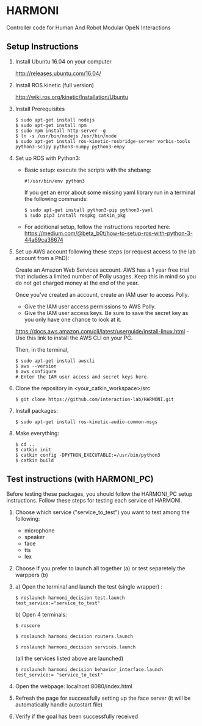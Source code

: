 # HARMONI
Controller code for Human And Robot Modular OpeN Interactions

## Setup Instructions

1. Install Ubuntu 16.04 on your computer

    http://releases.ubuntu.com/16.04/

2. Install ROS kinetic (full version)

    http://wiki.ros.org/kinetic/Installation/Ubuntu

3. Install Prerequisites
    ~~~~
    $ sudo apt-get install nodejs
    $ sudo apt-get install npm
    $ sudo npm install http-server -g
    $ ln -s /usr/bin/nodejs /usr/bin/node
    $ sudo apt-get install ros-kinetic-rosbridge-server vorbis-tools python3-scipy python3-numpy python3-empy
    ~~~~

4. Set up ROS with Python3:
    - Basic setup: execute the scripts with the shebang:
       ~~~~
       #!/usr/bin/env python3
       ~~~~
        If you get an error about some missing yaml library run in a terminal the following commands:
        ~~~~
        $ sudo apt-get install python3-pip python3-yaml
        $ sudo pip3 install rospkg catkin_pkg
        ~~~~
    - For additional setup, follow the instructions reported here:
        https://medium.com/@beta_b0t/how-to-setup-ros-with-python-3-44a69ca36674


5. Set up AWS account following these steps (or request access to the lab account from a PhD): 

    Create an Amazon Web Services account. AWS has a 1 year free trial that includes a limited number of Polly usages.
    Keep this in mind so you do not get charged money at the end of the year.

    Once you've created an account, create an IAM user to access Polly.

      * Give the IAM user access permissions to AWS Polly.
      * Give the IAM user access keys. Be sure to save the secret key as you only have one chance to look at it.
      
    https://docs.aws.amazon.com/cli/latest/userguide/install-linux.html - Use this link to install the AWS CLI on your PC.
    
    Then, in the terminal,
    ~~~~
    $ sudo apt-get install awscli
    $ aws --version
    $ aws configure
    # Enter the IAM user access and secret keys here.
    ~~~~

6. Clone the repository in <your_catkin_workspace>/src

    ~~~~
    $ git clone https://github.com/interaction-lab/HARMONI.git 
    ~~~~

7. Install packages:
    ~~~~
    $ sudo apt-get install ros-kinetic-audio-common-msgs
    ~~~~

8. Make everything:

    ~~~~
    $ cd ..
    $ catkin init 
    $ catkin config -DPYTHON_EXECUTABLE:=/usr/bin/python3
    $ catkin build 
    ~~~~

## Test instructions (with HARMONI_PC)
Before testing these packages, you should follow the HARMONI_PC setup instructions.
Follow these steps for testing each service of HARMONI.
1. Choose which service ("service_to_test") you want to test among the following:
    - microphone
    - speaker
    - face
    - tts
    - lex
2. Choose if you prefer to launch all together (a) or test separetely the warppers (b)
3.  a) Open the terminal and launch the test (single wrapper) :
    ~~~~
    $ roslaunch harmoni_decision test.launch test_service:="service_to_test"
    ~~~~

    b) Open 4 terminals:
    ~~~~
    $ roscore
    ~~~~
    ~~~~
    $ roslaunch harmoni_decision routers.launch
    ~~~~
    ~~~~
    $ roslaunch harmoni_decision services.launch
    ~~~~
    (all the services listed above are launched)
    ~~~~
    $ roslaunch harmoni_decision behavior_interface.launch test_service:= "service_to_test"
    ~~~~
2. Open the  webpage:
    localhost:8080/index.html 
3. Refresh the page for successfully setting up the face server (it will be automatically handle autostart file)
4. Verify if the goal has been successfully received


